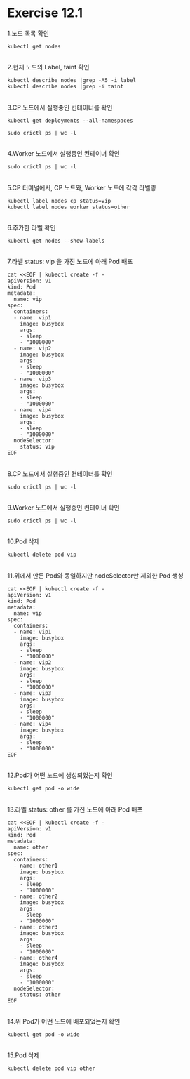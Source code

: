 # Exercise 12.1


1.노드 목록 확인
```
kubectl get nodes
```

##

2.현재 노드의 Label, taint 확인
```
kubectl describe nodes |grep -A5 -i label
kubectl describe nodes |grep -i taint
```

##

3.CP 노드에서 실행중인 컨테이너를 확인

```
kubectl get deployments --all-namespaces
```
```
sudo crictl ps | wc -l
```

##

4.Worker 노드에서 실행중인 컨테이너 확인
```
sudo crictl ps | wc -l
```
##

5.CP 터미널에서, CP 노드와, Worker 노드에 각각 라벨링

```
kubectl label nodes cp status=vip
kubectl label nodes worker status=other
```

##

6.추가한 라벨 확인
```
kubectl get nodes --show-labels
```

##


7.라벨 status: vip 을 가진 노드에 아래 Pod 배포
```
cat <<EOF | kubectl create -f -
apiVersion: v1
kind: Pod
metadata:
  name: vip
spec:
  containers:
  - name: vip1
    image: busybox
    args:
    - sleep
    - "1000000"
  - name: vip2
    image: busybox
    args:
    - sleep
    - "1000000"
  - name: vip3
    image: busybox
    args:
    - sleep
    - "1000000"
  - name: vip4
    image: busybox
    args:
    - sleep
    - "1000000"
  nodeSelector:
    status: vip
EOF
```

##

8.CP 노드에서 실행중인 컨테이너를 확인

```
sudo crictl ps | wc -l
```

##

9.Worker 노드에서 실행중인 컨테이너 확인
```
sudo crictl ps | wc -l
```
##

10.Pod 삭제
```
kubectl delete pod vip
```

##

11.위에서 만든 Pod와 동일하지만 nodeSelector만 제외한 Pod 생성
```
cat <<EOF | kubectl create -f -
apiVersion: v1
kind: Pod
metadata:
  name: vip
spec:
  containers:
  - name: vip1
    image: busybox
    args:
    - sleep
    - "1000000"
  - name: vip2
    image: busybox
    args:
    - sleep
    - "1000000"
  - name: vip3
    image: busybox
    args:
    - sleep
    - "1000000"
  - name: vip4
    image: busybox
    args:
    - sleep
    - "1000000"
EOF
```

##

12.Pod가 어떤 노드에 생성되었는지 확인
```
kubectl get pod -o wide
```

##

13.라벨 status: other 를 가진 노드에 아래 Pod 배포
```
cat <<EOF | kubectl create -f -
apiVersion: v1
kind: Pod
metadata:
  name: other
spec:
  containers:
  - name: other1
    image: busybox
    args:
    - sleep
    - "1000000"
  - name: other2
    image: busybox
    args:
    - sleep
    - "1000000"
  - name: other3
    image: busybox
    args:
    - sleep
    - "1000000"
  - name: other4
    image: busybox
    args:
    - sleep
    - "1000000"
  nodeSelector:
    status: other
EOF
```

##

14.위 Pod가 어떤 노드에 배포되었는지 확인
```
kubectl get pod -o wide
```
##

15.Pod 삭제
```
kubectl delete pod vip other
```
